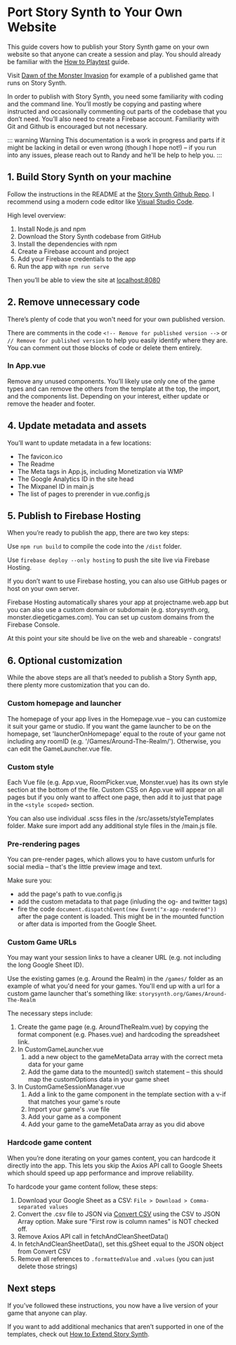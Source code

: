 # Port Story Synth to Your Own Website

This guide covers how to publish your Story Synth game on your own website so that anyone can create a session and play. You should already be familiar with the [How to Playtest](https://docs.google.com/document/d/1A676dhZP_4KPPhHGZ3L4ngVvo5pr3c7LQIcUD9Wgi6Y/edit?usp=sharing) guide.

Visit [Dawn of the Monster Invasion](http://monster.diegeticgames.com/) for example of a published game that runs on Story Synth.

In order to publish with Story Synth, you need some familiarity with coding and the command line. You’ll mostly be copying and pasting where instructed and occasionally commenting out parts of the codebase that you don’t need. You’ll also need to create a Firebase account. Familiarity with Git and Github is encouraged but not necessary.

::: warning Warning
This documentation is a work in progress and parts if it might be lacking in detail or even wrong (though I hope not!) – if you run into any issues, please reach out to Randy and he'll be help to help you.
:::

## 1. Build Story Synth on your machine

Follow the instructions in the README at the [Story Synth Github Repo](https://github.com/randylubin/Story-Synth). I recommend using a modern code editor like [Visual Studio Code](https://code.visualstudio.com/).

High level overview:

1. Install Node.js and npm
2. Download the Story Synth codebase from GitHub
3. Install the dependencies with npm
4. Create a Firebase account and project
5. Add your Firebase credentials to the app
6. Run the app with `npm run serve`

Then you’ll be able to view the site at [localhost:8080](http://localhost:8080/)

## 2. Remove unnecessary code

There’s plenty of code that you won't need for your own published version.

There are comments in the code `<!-- Remove for published version -->` or `// Remove for published version` to help you easily identify where they are. You can comment out those blocks of code or delete them entirely.

### In App.vue

Remove any unused components. You’ll likely use only one of the game types and can remove the others from the template at the top, the import, and the components list. Depending on your interest, either update or remove the header and footer.

## 4. Update metadata and assets

You’ll want to update metadata in a few locations:

- The favicon.ico
- The Readme
- The Meta tags in App.js, including Monetization via WMP
- The Google Analytics ID in the site head
- The Mixpanel ID in main.js
- The list of pages to prerender in vue.config.js

## 5. Publish to Firebase Hosting

When you’re ready to publish the app, there are two key steps:

Use `npm run build` to compile the code into the `/dist` folder.

Use `firebase deploy --only hosting` to push the site live via Firebase Hosting.

If you don’t want to use Firebase hosting, you can also use GitHub pages or host on your own server.

Firebase Hosting automatically shares your app at projectname.web.app but you can also use a custom domain or subdomain (e.g. storysynth.org, monster.diegeticgames.com). You can set up custom domains from the Firebase Console.

At this point your site should be live on the web and shareable - congrats!

## 6. Optional customization

While the above steps are all that’s needed to publish a Story Synth app, there plenty more customization that you can do.

### Custom homepage and launcher

The homepage of your app lives in the Homepage.vue – you can customize it suit your game or studio. If you want the game launcher to be on the homepage, set 'launcherOnHomepage' equal to the route of your game not including any roomID (e.g. '/Games/Around-The-Realm/'). Otherwise, you can edit the GameLauncher.vue file.

### Custom style

Each Vue file (e.g. App.vue, RoomPicker.vue, Monster.vue) has its own style section at the bottom of the file. Custom CSS on App.vue will appear on all pages but if you only want to affect one page, then add it to just that page in the `<style scoped>` section.

You can also use individual .scss files in the /src/assets/styleTemplates folder. Make sure import add any additional style files in the /main.js file.

### Pre-rendering pages

You can pre-render pages, which allows you to have custom unfurls for social media – that's the little preview image and text.

Make sure you:

- add the page's path to vue.config.js
- add the custom metadata to that page (inluding the og- and twitter tags)
- fire the code `document.dispatchEvent(new Event("x-app-rendered"))` after the page content is loaded. This might be in the mounted function or after data is imported from the Google Sheet.

### Custom Game URLs

You may want your session links to have a cleaner URL (e.g. not including the long Google Sheet ID).

Use the existing games (e.g. Around the Realm) in the `/games/` folder as an example of what you'd need for your games. You'll end up with a url for a custom game launcher that's something like: `storysynth.org/Games/Around-The-Realm`

The necessary steps include:

1. Create the game page (e.g. AroundTheRealm.vue) by copying the format component (e.g. Phases.vue) and hardcoding the spreadsheet link.
2. In CustomGameLauncher.vue
   1. add a new object to the gameMetaData array with the correct meta data for your game
   2. Add the game data to the mounted() switch statement – this should map the customOptions data in your game sheet
3. In CustomGameSessionManager.vue
   1. Add a link to the game component in the template section with a v-if that matches your game's route
   2. Import your game's .vue file
   3. Add your game as a component
   4. Add your game to the gameMetaData array as you did above

### Hardcode game content

When you’re done iterating on your games content, you can hardcode it directly into the app. This lets you skip the Axios API call to Google Sheets which should speed up app performance and improve reliability.

To hardcode your game content follow, these steps:

1. Download your Google Sheet as a CSV: `File > Download > Comma-separated values`
2. Convert the .csv file to JSON via [Convert CSV](https://www.convertcsv.com/csv-to-json.htm) using the CSV to JSON Array option. Make sure "First row is column names" is NOT checked off.
3. Remove Axios API call in fetchAndCleanSheetData()
4. In fetchAndCleanSheetData(), set this.gSheet equal to the JSON object from Convert CSV
5. Remove all references to `.formattedValue` and `.values` (you can just delete those strings)

## Next steps

If you’ve followed these instructions, you now have a live version of your game that anyone can play.

If you want to add additional mechanics that aren’t supported in one of the templates, check out [How to Extend Story Synth](/guide/extend.html).
